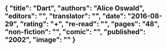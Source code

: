 {
 "title": "Dart",
 "authors": "Alice Oswald",
 "editors": "",
 "translator": "",
 "date": "2016-08-29",
 "rating": "+",
 "re-read": "",
 "pages": "48",
 "non-fiction": "",
 "comic": "",
 "published": "2002",
 "image": ""
}
---

